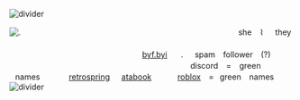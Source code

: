 ![divider](https://github.com/user-attachments/assets/16b087c0-4963-4c85-9034-06fc2ee96f29)

![.](https://github.com/user-attachments/assets/b6a10844-78aa-4172-9a0f-520a2a4a4953)
ㅤㅤㅤㅤㅤㅤㅤㅤㅤㅤ    ⠀⠀ㅤㅤㅤㅤㅤㅤㅤㅤㅤㅤㅤㅤㅤㅤㅤㅤㅤ⠀she ⠀⌇⠀⠀they ⠀⠀⠀⠀⠀⠀⠀⠀⠀⠀ㅤㅤㅤㅤㅤㅤㅤㅤㅤㅤㅤㅤㅤㅤㅤ⠀ㅤㅤㅤㅤㅤㅤㅤㅤㅤㅤㅤㅤㅤㅤㅤㅤㅤㅤㅤㅤㅤㅤㅤㅤㅤㅤㅤㅤㅤㅤㅤㅤㅤ [byf.byi](https://rentry.co/theheadnurse)⠀⠀ .⠀⠀spam ⠀follower ⠀(?)⠀ㅤㅤ
ㅤㅤㅤㅤㅤㅤㅤㅤㅤㅤㅤㅤㅤ⠀⠀⠀⠀⠀⠀⠀⠀⠀⠀⠀⠀⠀⠀⠀discord ⠀= ⠀green ⠀names⠀⠀⠀⠀⠀[retrospring](https://retrospring.net/@romaritimeflower)⠀⠀[atabook](https://missnurse.atabook.org/)⠀⠀ㅤㅤ[roblox](https://www.roblox.com/users/1376427519/profile) ⠀=⠀green ⠀names
![divider](https://github.com/user-attachments/assets/817e93ad-ec49-4025-8b10-47244996fb4d)


